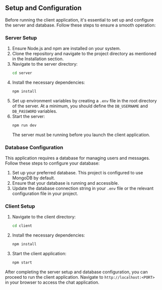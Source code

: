 ## Setup and Configuration

Before running the client application, it's essential to set up and configure the server and database. Follow these steps to ensure a smooth operation:

### Server Setup

1. Ensure Node.js and npm are installed on your system.
2. Clone the repository and navigate to the project directory as mentioned in the Installation section.
3. Navigate to the server directory:
    ```bash
    cd server
    ```
4. Install the necessary dependencies:
    ```bash
    npm install
    ```
5. Set up environment variables by creating a `.env` file in the root directory of the server. At a minimum, you should define the `DB_USERNAME` and `DB_PASSWORD` variables.
6. Start the server:
    ```bash
    npm run dev
    ```
    The server must be running before you launch the client application.

### Database Configuration

This application requires a database for managing users and messages. Follow these steps to configure your database:

1. Set up your preferred database. This project is configured to use MongoDB by default.
2. Ensure that your database is running and accessible.
3. Update the database connection string in your `.env` file or the relevant configuration file in your project.

### Client Setup

1. Navigate to the client directory:
    ```bash
    cd client
    ```
2. Install the necessary dependencies:
    ```bash
    npm install
    ```
3. Start the client application:
    ```bash
    npm start
    ```

After completing the server setup and database configuration, you can proceed to run the client application. Navigate to `http://localhost:<PORT>` in your browser to access the chat application.
